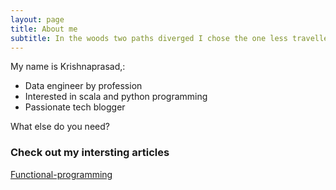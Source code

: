 ```yaml
---
layout: page
title: About me
subtitle: In the woods two paths diverged I chose the one less travelled and that made all the difference
---
```


My name is Krishnaprasad,:

- Data engineer by profession
- Interested in scala and python programming
- Passionate tech blogger

What else do you need?

### Check out my intersting articles


[Functional-programming](https://medium.com/nerd-for-tech/handling-errors-functionally-without-exceptions-ab4a567ba6b?source=friends_link&sk=f595b4e779cd6a4c76fd2ec3ca0e8f1f)
